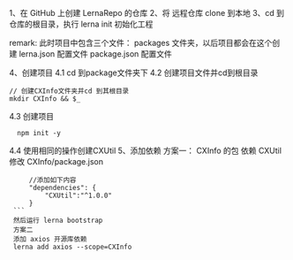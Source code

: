 1、在 GitHub 上创建 LernaRepo 的仓库
2、将 远程仓库 clone 到本地
3、cd 到 仓库的根目录，执行 lerna init 初始化工程

remark:
此时项目中包含三个文件：
 packages 文件夹，以后项目都会在这个创建
 lerna.json 配置文件
 package.json 配置文件
 
4、创建项目
  4.1 cd 到package文件夹下
  4.2 创建项目文件并cd到根目录
  ```
  // 创建CXInfo文件夹并cd 到其根目录 
  mkdir CXInfo && $_
  ```
  4.3 创建项目
  ```
    npm init -y
  ```
  4.4 使用相同的操作创建CXUtil
5、添加依赖
    方案一：
  CXInfo 的包 依赖 CXUtil
   修改 CXInfo/package.json
   ```
        //添加如下内容
        "dependencies": {
            "CXUtil":"^1.0.0"
        }
    ```
    然后运行 lerna bootstrap
    方案二
    添加 axios 开源库依赖
    lerna add axios --scope=CXInfo
